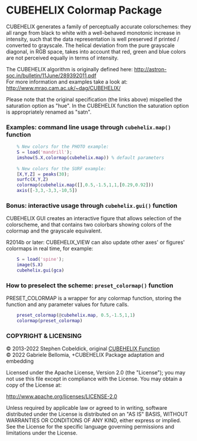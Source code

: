 CUBEHELIX Colormap Package
==========================

CUBEHELIX generates a family of perceptually accurate colorschemes: they all range from black to white with a well-behaved monotonic increase in intensity, such that the data representation is well preserved if printed / converted to grayscale. The helical deviation from the pure grayscale diagonal, in RGB space, takes into account that red, green and blue colors are not perceived equally in terms of intensity.

The CUBEHELIX algorithm is originally defined here: http://astron-soc.in/bulletin/11June/289392011.pdf    
For more information and examples take a look at: http://www.mrao.cam.ac.uk/~dag/CUBEHELIX/

Please note that the original specification (the links above) mispelled the saturation option as "hue". In the CUBEHELIX function the saturation option is appropriately renamed as "satn".

### Examples: command line usage through `cubehelix.map()` function ###

```matlab
    % New colors for the PHOTO example:
    S = load('mandrill');
    imshow(S.X,colormap(cubehelix.map)) % default parameters
    
    % New colors for the SURF example:
    [X,Y,Z] = peaks(30);
    surfc(X,Y,Z)
    colormap(cubehelix.map([],0.5,-1.5,1,1,[0.29,0.92]))
    axis([-3,3,-3,3,-10,5])
```

### Bonus: interactive usage through `cubehelix.gui()` function ###

CUBEHELIX GUI creates an interactive figure that allows selection of the colorscheme, and that contains two colorbars showing colors of the colormap and the grayscale equivalent.

R2014b or later: CUBEHELIX_VIEW can also update other axes' or figures' colormaps in real time, for example:

```matlab
    S = load('spine');
    image(S.X)
    cubehelix.gui(gca)
```

### How to preselect the scheme: `preset_colormap()` function ###

PRESET_COLORMAP is a wrapper for any colormap function, storing the function and any parameter values for future calls.

```matlab
    preset_colormap(@cubehelix.map, 0.5,-1.5,1,1)
    colormap(preset_colormap)
```

### COPYRIGHT & LICENSING ###

 © 2013-2022 Stephen Cobeldick, original [CUBEHELIX Function](https://github.com/DrosteEffect/CubeHelix)    
 © 2022 Gabriele Bellomia, +CUBEHELIX Package adaptation and embedding

 Licensed under the Apache License, Version 2.0 (the "License");
 you may not use this file except in compliance with the License.
 You may obtain a copy of the License at:

 http://www.apache.org/licenses/LICENSE-2.0

 Unless required by applicable law or agreed to in writing, software
 distributed under the License is distributed on an "AS IS" BASIS,
 WITHOUT WARRANTIES OR CONDITIONS OF ANY KIND, either express or implied.
 See the License for the specific language governing permissions and limitations under the License.